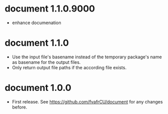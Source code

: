 # document 1.1.0.9000

* enhance documenation

# document 1.1.0

* Use the input file's basename instead of the temporary package's name as
  basename for the output files.
* Only return output file paths if the according file exists.

# document 1.0.0

* First release. See https://github.com/fvafrCU/document for any changes before.




